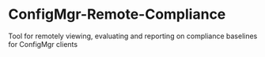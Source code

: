 # ConfigMgr-Remote-Compliance
Tool for remotely viewing, evaluating and reporting on compliance baselines for ConfigMgr clients
